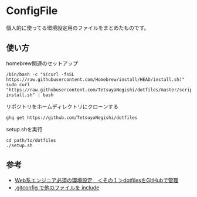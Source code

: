 # ConfigFile

個人的に使ってる環境設定用のファイルをまとめたものです。

## 使い方

homebrew関連のセットアップ

```
/bin/bash -c "$(curl -fsSL https://raw.githubusercontent.com/Homebrew/install/HEAD/install.sh)"
sudo curl "https://raw.githubusercontent.com/TetsuyaNegishi/dotfiles/master/scripts/brew-install.sh" | bash
```

リポジトリをホームディレクトリにクローンする

```
ghq get https://github.com/TetsuyaNegishi/dotfiles
```

setup.shを実行

```
cd path/to/dotfiles
./setup.sh
```

## 参考

- [Web系エンジニア必須の環境設定　＜その１＞dotfilesをGitHubで管理](http://tango-ruby.hatenablog.com/entry/2017/02/07/235714)
- [.gitconfig で他のファイルを include](https://qiita.com/t_uda/items/c3fd33604c3888e64868)
